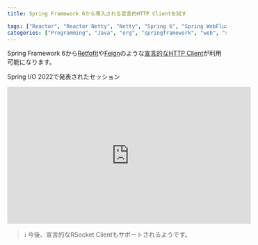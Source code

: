```yaml
---
title: Spring Framework 6から導入される宣言的HTTP Clientを試す

tags: ["Reactor", "Reactor Netty", "Netty", "Spring 6", "Spring WebFlux", "Spring MVC", "Java"]
categories: ["Programming", "Java", "org", "springframework", "web", "service", "invoker"]
---
```


Spring Framework 6から[Retfofit](https://square.github.io/retrofit/)や[Feign](https://github.com/OpenFeign/feign)のような[宣言的なHTTP Client](https://docs.spring.io/spring-framework/docs/6.0.0-M4/reference/html/integration.html#rest-http-interface)が利用可能になります。

Spring I/O 2022で発表されたセッション
<iframe width="560" height="315" src="https://www.youtube.com/embed/5LNOnVJKW_4" title="YouTube video player" frameborder="0" allow="accelerometer; autoplay; clipboard-write; encrypted-media; gyroscope; picture-in-picture" allowfullscreen></iframe>

> ℹ️ 今後、宣言的なRSocket Clientもサポートされるようです。
